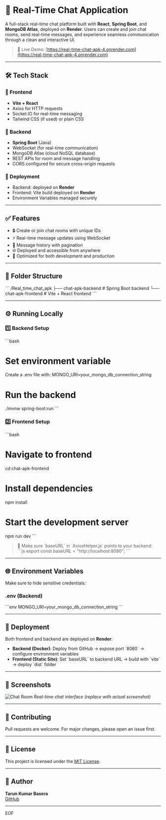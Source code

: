 # 💬 Real-Time Chat Application

A full-stack real-time chat platform built with **React**, **Spring Boot**, and **MongoDB Atlas**, deployed on **Render**. Users can create and join chat rooms, send real-time messages, and experience seamless communication through a clean and interactive UI.

> 🚀 Live Demo: [https://real-time-chat-apk-4.onrender.com](https://real-time-chat-apk-4.onrender.com)

---

## 🛠️ Tech Stack

### 🔹 Frontend
- **Vite + React**
- Axios for HTTP requests
- Socket.IO for real-time messaging
- Tailwind CSS (if used) or plain CSS

### 🔹 Backend
- **Spring Boot** (Java)
- WebSocket (for real-time communication)
- MongoDB Atlas (cloud NoSQL database)
- REST APIs for room and message handling
- CORS configured for secure cross-origin requests

### 🔹 Deployment
- Backend: deployed on **Render**
- Frontend: Vite build deployed on **Render**
- Environment Variables managed securely

---

## ✅ Features

- 🔒 Create or join chat rooms with unique IDs
- ⚡ Real-time message updates using WebSocket
- 📜 Message history with pagination
- 🌐 Deployed and accessible from anywhere
- 🎯 Optimized for both development and production

---

## 🧩 Folder Structure

\`\`\`
/Real_time_chat_apk
  ├── chat-apk-backend       # Spring Boot backend
  └── chat-apk-frontend      # Vite + React frontend
\`\`\`

---

## ⚙️ Running Locally

### 1️⃣ Backend Setup

\`\`\`bash
# Set environment variable
Create a .env file with:
MONGO_URI=your_mongo_db_connection_string

# Run the backend
./mvnw spring-boot:run
\`\`\`

### 2️⃣ Frontend Setup

\`\`\`bash
# Navigate to frontend
cd chat-apk-frontend

# Install dependencies
npm install

# Start the development server
npm run dev
\`\`\`

> 📝 Make sure \`baseURL\` in \`AxiosHelper.js\` points to your backend:
> \`\`\`js
> export const baseURL = "http://localhost:8080";
> \`\`\`

---

## 🌐 Environment Variables

Make sure to hide sensitive credentials:

### .env (Backend)
\`\`\`env
MONGO_URI=your_mongo_db_connection_string
\`\`\`

---

## 🚀 Deployment

Both frontend and backend are deployed on **Render**:

- **Backend (Docker)**: Deploy from GitHub → expose port \`8080\` → configure environment variables
- **Frontend (Static Site)**: Set \`baseURL\` to backend URL → build with \`vite\` → deploy \`dist\` folder

---

## 📸 Screenshots

![Chat Room](https://via.placeholder.com/800x400?text=Chat+UI+Screenshot)
*Real-time chat interface (replace with actual screenshot)*

---

## 🤝 Contributing

Pull requests are welcome. For major changes, please open an issue first.

---

## 📄 License

This project is licensed under the [MIT License](LICENSE).

---

## 👤 Author

**Tarun Kumar Basera**  
[GitHub](https://github.com/enlighttarunkumar)

---
EOF
